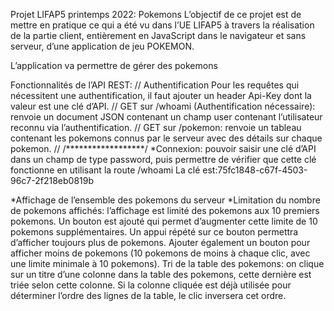 Projet LIFAP5 printemps 2022: Pokemons
L’objectif de ce projet est de mettre en pratique ce qui a été vu dans l’UE LIFAP5 à travers la réalisation de la partie client, entièrement en JavaScript dans le navigateur et sans serveur, d’une application de jeu POKEMON.

L’application va permettre de gérer des pokemons

Fonctionnalités de l’API REST:
//
Authentification
Pour les requêtes qui nécessitent une authentification, il faut ajouter un header Api-Key dont la valeur est une clé d’API.
//
GET sur /whoami (Authentification nécessaire): renvoie un document JSON contenant un champ user contenant l’utilisateur reconnu via l’authentification.
//
GET sur /pokemon: renvoie un tableau contenant les pokemons connus par le serveur avec des détails sur chaque pokemon.
//
/******************/
*Connexion:
pouvoir saisir une clé d’API dans un champ de type password, puis permettre de vérifier que cette clé fonctionne en utilisant la route /whoami
La clé est:75fc1848-c67f-4503-96c7-2f218eb0819b

*Affichage de l’ensemble des pokemons du serveur 
*Limitation du nombre de pokemons affichés: l’affichage est limité des pokemons aux 10 premiers pokemons. Un bouton est ajouté qui permet d’augmenter cette limite de 10 pokemons supplémentaires. Un appui répété sur ce bouton permettra d’afficher toujours plus de pokemons. Ajouter également un bouton pour afficher moins de pokemons (10 pokemons de moins à chaque clic, avec une limite minimale à 10 pokemons).
Tri de la table des pokemons:
on clique sur un titre d’une colonne dans la table des pokemons, cette dernière est triée selon cette colonne. Si la colonne cliquée est déjà utilisée pour déterminer l’ordre des lignes de la table, le clic inversera cet ordre. 


 

